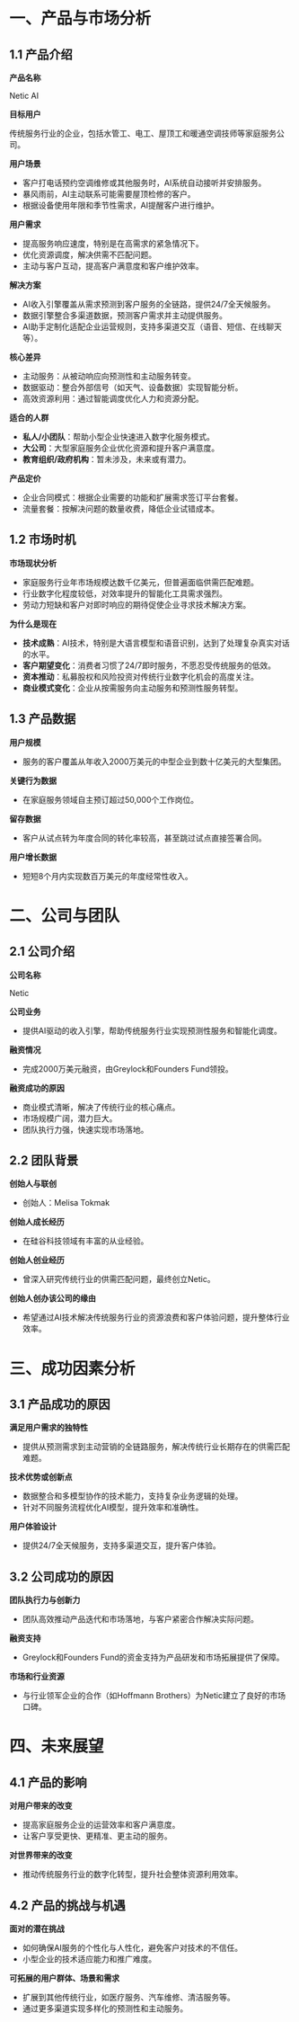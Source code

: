 # 一、产品与市场分析

## 1.1 产品介绍

**产品名称**

Netic AI

**目标用户**

传统服务行业的企业，包括水管工、电工、屋顶工和暖通空调技师等家庭服务公司。

**用户场景**

- 客户打电话预约空调维修或其他服务时，AI系统自动接听并安排服务。
- 暴风雨前，AI主动联系可能需要屋顶检修的客户。
- 根据设备使用年限和季节性需求，AI提醒客户进行维护。

**用户需求**

- 提高服务响应速度，特别是在高需求的紧急情况下。
- 优化资源调度，解决供需不匹配问题。
- 主动与客户互动，提高客户满意度和客户维护效率。

**解决方案**

- AI收入引擎覆盖从需求预测到客户服务的全链路，提供24/7全天候服务。
- 数据引擎整合多渠道数据，预测客户需求并主动提供服务。
- AI助手定制化适配企业运营规则，支持多渠道交互（语音、短信、在线聊天等）。

**核心差异**

- 主动服务：从被动响应向预测性和主动服务转变。
- 数据驱动：整合外部信号（如天气、设备数据）实现智能分析。
- 高效资源利用：通过智能调度优化人力和资源分配。

**适合的人群**

- **私人/小团队**：帮助小型企业快速进入数字化服务模式。
- **大公司**：大型家庭服务企业优化资源和提升客户满意度。
- **教育组织/政府机构**：暂未涉及，未来或有潜力。

**产品定价**

- 企业合同模式：根据企业需要的功能和扩展需求签订平台套餐。
- 流量套餐：按解决问题的数量收费，降低企业试错成本。

## 1.2 市场时机

**市场现状分析**

- 家庭服务行业年市场规模达数千亿美元，但普遍面临供需匹配难题。
- 行业数字化程度较低，对效率提升的智能化工具需求强烈。
- 劳动力短缺和客户对即时响应的期待促使企业寻求技术解决方案。

**为什么是现在**

- **技术成熟**：AI技术，特别是大语言模型和语音识别，达到了处理复杂真实对话的水平。
- **客户期望变化**：消费者习惯了24/7即时服务，不愿忍受传统服务的低效。
- **资本推动**：私募股权和风险投资对传统行业数字化机会的高度关注。
- **商业模式变化**：企业从按需服务向主动服务和预测性服务转型。

## 1.3 产品数据

**用户规模**

- 服务的客户覆盖从年收入2000万美元的中型企业到数十亿美元的大型集团。

**关键行为数据**

- 在家庭服务领域自主预订超过50,000个工作岗位。

**留存数据**

- 客户从试点转为年度合同的转化率较高，甚至跳过试点直接签署合同。

**用户增长数据**

- 短短8个月内实现数百万美元的年度经常性收入。

# 二、公司与团队

## 2.1 公司介绍

**公司名称**

Netic

**公司业务**

- 提供AI驱动的收入引擎，帮助传统服务行业实现预测性服务和智能化调度。

**融资情况**

- 完成2000万美元融资，由Greylock和Founders Fund领投。

**融资成功的原因**

- 商业模式清晰，解决了传统行业的核心痛点。
- 市场规模广阔，潜力巨大。
- 团队执行力强，快速实现市场落地。

## 2.2 团队背景

**创始人与联创**

- 创始人：Melisa Tokmak

**创始人成长经历**

- 在硅谷科技领域有丰富的从业经验。

**创始人创业经历**

- 曾深入研究传统行业的供需匹配问题，最终创立Netic。

**创始人创办该公司的缘由**

- 希望通过AI技术解决传统服务行业的资源浪费和客户体验问题，提升整体行业效率。

# 三、成功因素分析

## 3.1 产品成功的原因

**满足用户需求的独特性**

- 提供从预测需求到主动营销的全链路服务，解决传统行业长期存在的供需匹配难题。

**技术优势或创新点**

- 数据整合和多模型协作的技术能力，支持复杂业务逻辑的处理。
- 针对不同服务流程优化AI模型，提升效率和准确性。

**用户体验设计**

- 提供24/7全天候服务，支持多渠道交互，提升客户体验。

## 3.2 公司成功的原因

**团队执行力与创新力**

- 团队高效推动产品迭代和市场落地，与客户紧密合作解决实际问题。

**融资支持**

- Greylock和Founders Fund的资金支持为产品研发和市场拓展提供了保障。

**市场和行业资源**

- 与行业领军企业的合作（如Hoffmann Brothers）为Netic建立了良好的市场口碑。

# 四、未来展望

## 4.1 产品的影响

**对用户带来的改变**

- 提高家庭服务企业的运营效率和客户满意度。
- 让客户享受更快、更精准、更主动的服务。

**对世界带来的改变**

- 推动传统服务行业的数字化转型，提升社会整体资源利用效率。

## 4.2 产品的挑战与机遇

**面对的潜在挑战**

- 如何确保AI服务的个性化与人性化，避免客户对技术的不信任。
- 小型企业的技术适应能力和推广难度。

**可拓展的用户群体、场景和需求**

- 扩展到其他传统行业，如医疗服务、汽车维修、清洁服务等。
- 通过更多渠道实现多样化的预测性和主动服务。
